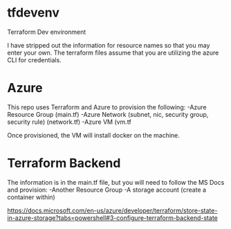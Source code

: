 # tfdevenv
Terraform Dev environment

I have stripped out the information for resource names so that you may enter your own.
The terraform files assume that you are utilizing the azure CLI for credentials.

# Azure
This repo uses Terraform and Azure to provision the following:
-Azure Resource Group (main.tf)
-Azure Network (subnet, nic, security group, security rule) (network.tf)
-Azure VM (vm.tf

Once provisioned, the VM will install docker on the machine.

# Terraform Backend
The information is in the main.tf file, but you will need to follow the MS Docs and provision:
-Another Resource Group
-A storage account (create a container within)

https://docs.microsoft.com/en-us/azure/developer/terraform/store-state-in-azure-storage?tabs=powershell#3-configure-terraform-backend-state
